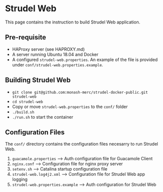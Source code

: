 # Strudel Web

This page contains the instruction to build Strudel Web application.

## Pre-requisite
- HAProxy server (see HAPROXY.md)
- A server running Ubuntu 18.04 and Docker
- A configured `strudel-web.properties`. An example of the file is provided under `conf/strudel-web.properties.example`.

## Building Strudel Web
- `git clone git@github.com:monash-merc/strudel-docker-public.git strudel-web`
- `cd strudel-web`
- Copy or move `strudel-web.properties` to the `conf/` folder
- `./build.sh`
- `./run.sh` to start the container


## Configuration Files
The `conf/` directory contains the configuration files necesarry to run Strudel Web.
1. `guacamole.properties` --> Auth configuration file for Guacamole Client
2. `nginx.conf` --> Configuration file for nginx proxy server
3. `setenv.sh` --> Catalina startup configuration file
4. `strudel-web.log4j2.xml` --> Configuration file for Strudel Web app logging
5. `strudel-web.properties.example` --> Auth configuration for Strudel Web
